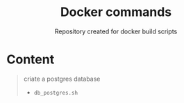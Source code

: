 <h1 align="center"> Docker commands </h1>

<p align="center"> Repository created for docker build scripts </p>

# Content

> criate a postgres database
> - `db_postgres.sh` 